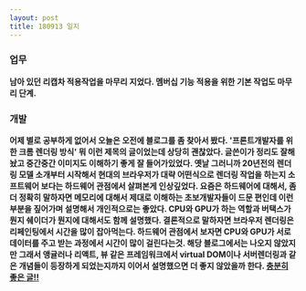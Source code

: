 ```yaml
---
layout: post
title: 180913 일지
---
```


### 업무
**남아 있던 리캡차 적용작업을 마무리 지었다. 멤버십 기능 적용을 위한 기본 작업도 마무리 단계.**

### 개발
**어제 별로 공부하게 없어서 오늘은 오전에 블로그를 좀 찾아서 봤다. '프론트개발자를 위한 크롬 렌더링 방식' 뭐 이런 제목의 글이었는데 상당히 괜찮았다. 글쓴이가 정리도 잘해놨고 중간중간 이미지도 이해하기 좋게 잘 들어가있었다. 옛날 그러니까 20년전의 렌더링 모델 소개부터 시작해서 현대의 브라우저가 대략 어떤식으로 렌더링 작업을 하는지 소프트웨어 보다는 하드웨어 관점에서 살펴본게 인상깊었다. 요즘은 하드웨어에 대해서, 좀 더 정확히 말하자면 메모리에 대해서 제대로 이해하는 초보개발자들이 드문 편인데 이런 부분을 짚어가며 설명해서 개인적으로는 좋았다. CPU와 GPU가 하는 역할과 버택스가 뭔지 쉐이더가 뭔지에 대해서도 함께 설명했다. 결론적으로 말하자면 브라우저 렌더링은 리페인팅에서 시간을 많이 잡아먹는다. 하드웨어 관점에서 보자면 CPU와 GPU가 서로 데이터를 주고 받는 과정에서 시간이 많이 걸린다는것. 해당 블로그에서는 나오지 않았지만 그래서 앵귤러나 리액트, 뷰 같은 프레임워크에서 virtual DOM이나 서버렌더링과 같은 개념들이 등장하게 되었는지까지 이어서 설명했으면 더 좋지 않았을까 한다. [충분히 좋은 글!!](https://medium.com/@cwdoh/%ED%94%84%EB%A1%A0%ED%8A%B8%EC%97%94%EB%93%9C-%EA%B0%9C%EB%B0%9C%EC%9E%90%EB%A5%BC-%EC%9C%84%ED%95%9C-%ED%81%AC%EB%A1%AC-%EB%A0%8C%EB%8D%94%EB%A7%81-%EC%84%B1%EB%8A%A5-%EC%9D%B8%EC%9E%90-%EC%9D%B4%ED%95%B4%ED%95%98%EA%B8%B0-4c9e4d715638)**